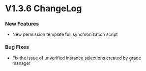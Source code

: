 # V1.3.6 ChangeLog

### New Features
* New permission template full synchronization script

### Bug Fixes
* Fix the issue of unverified instance selections created by grade manager
